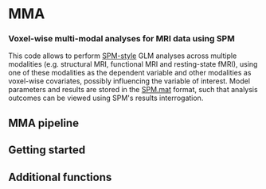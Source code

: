 # MMA

### Voxel-wise multi-modal analyses for MRI data using SPM

This code allows to perform [SPM-style](https://www.fil.ion.ucl.ac.uk/spm/) GLM analyses across multiple modalities (e.g. structural MRI, functional MRI and resting-state fMRI), using one of these modalities as the dependent variable and other modalities as voxel-wise covariates, possibly influencing the variable of interest. Model parameters and results are stored in the [SPM.mat](https://github.com/spm/spm12/blob/master/spm_spm.m#L157-L217) format, such that analysis outcomes can be viewed using SPM's results interrogation.


## MMA pipeline

## Getting started

## Additional functions